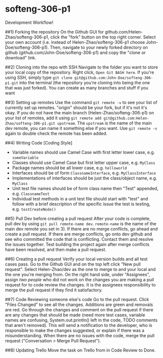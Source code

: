 # softeng-306-p1

Development Workflow!

##1) Forking the repository
On the Github GUI for github.com/Helen-Zhao/softeng-306-p1, click the "fork" button on the top right corner. Select your own account (i.e. instead of Helen-Zhao/softeng-306-p1 choose John-Doe/softeng-306-p1). Then, navigate to your newly forked directory on github (github.com/John-Doe/softeng-306-p1) and copy the "clone or download" link.  

##2) Cloning into the repo with SSH
Navigate to the folder you want to store your local copy of the repository. Right click, `Open Git BASH here`. If you're using SSH, simply type `git clone git@github.com:John-Doe/softeng-306-p1.git` into the terminal (the repository you're cloning into being the one that was just forked). You can create as many branches and stuff if you want

##3) Setting up remotes
Use the command `git remote -v` to see your list of currently set up remotes. "origin" should be your fork, but if it's not it's okay. If you do not have the main branch (Helen-Zhao/softeng-306-p1) on your list of remotes, add it using `git remote add git@github.com:Helen-Zhao/softeng-306-p1.git upstream`. The `upstream` is the name of the main dev remote, you can name it something else if you want. Use `git remote -v` again to double check the remote has been added.

##4) Writing Code [Coding Style]
 - Variable names should use Camel Case with first letter lower case, e.g. `someVariable`
 - Classes should use Camel Case but first letter upper case, e.g. `MyClass`
 - Package names should be all lower case, e.g. `helloworld`
 - Interfaces should be of form `ClassnameInterface`, e.g. `MyClassInterface`
 - Implementations of interfaces should be just the class/object name, e.g. `MyClass`
 - Unit test file names should be of form class name then "Test" appended, e.g. `ClassnameTest`
 - Individual test methods in a unit test file should start with "test" and follow with a brief description of the specific issue the test is testing, e.g. `testCreateNode()`

##5) Pull Dev before creating a pull request
After your code is complete, pull dev by using `git pull remote-name dev`. `remote-name` is the name of the main dev remote you set in 3). If there are no merge conflicts, go ahead and create a pull request. If there are merge conflicts, go onto dev github and see who committed the code that is conflicting. Contact them and resolve the issues together. Test building the project again after merge conflicts have been resolved, and then make a pull request.

##6) Creating a pull request
Verify your local version builds and all test cases pass. Go to the Github GUI and on the top left click "New pull request". Select Helen-Zhao/dev as the one to merge to and your local and the one you're merging from. On the right hand side, under "Assignees", assign *two people* who did not work on the changes you are making a pull request for to code review the changes. It is the assignees responsibility to merge the pull request if they find it satisfactory.

##7) Code Reviewing someone else's code
Go to the pull request. Click "Files Changed" to see all the changes. Additions are green and removals are red. Go through the changes and comment on the pull request if there are any changes that should be made (need more test cases, variable names are confusing, System.out.println() left in the code, TODO comments that aren't removed). This will send a notification to the developer, who is responsible to make the changes suggested, or explain if there was a misunderstanding. When there are no issues with the code, merge the pull request ("Conversation > Merge Pull Request").

##8) Updating Trello
Move the task on Trello from in Code Review to Done.
